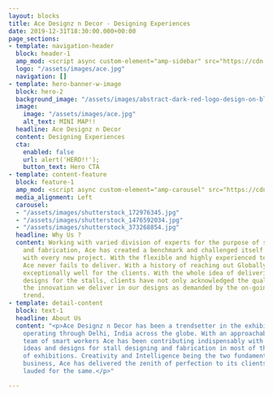 ```yaml
---
layout: blocks
title: Ace Designz n Decor - Designing Experiences
date: 2019-12-31T18:30:00.000+00:00
page_sections:
- template: navigation-header
  block: header-1
  amp_mod: <script async custom-element="amp-sidebar" src="https://cdn.ampproject.org/v0/amp-sidebar-latest.js"></script>
  logo: "/assets/images/ace.jpg"
  navigation: []
- template: hero-banner-w-image
  block: hero-2
  background_image: "/assets/images/abstract-dark-red-logo-design-on-black-background-video-animation-hd-1920x1080_ek5t-yjbl__F0008.png"
  image:
    image: "/assets/images/ace.jpg"
    alt_text: MINI MAP!!
  headline: Ace Designz n Decor
  content: Designing Experiences
  cta:
    enabled: false
    url: alert('HERO!!');
    button_text: Hero CTA
- template: content-feature
  block: feature-1
  amp_mod: <script async custom-element="amp-carousel" src="https://cdn.ampproject.org/v0/amp-carousel-latest.js"></script>
  media_alignment: Left
  carousel:
  - "/assets/images/shutterstock_172976345.jpg"
  - "/assets/images/shutterstock_1476592034.jpg"
  - "/assets/images/shutterstock_373268854.jpg"
  headline: Why Us ?
  content: Working with varied division of experts for the purpose of stall designing
    and fabrication, Ace has created a benchmark and challenged itself to create one
    with every new project. With the flexible and highly experienced team members,
    Ace never fails to deliver. With a history of reaching out Globally, Ace has performed
    exceptionally well for the clients. With the whole idea of delivering tailor-made
    designs for the stalls, clients have not only acknowledged the quality but also
    the innovation we deliver in our designs as demanded by the on-going contemporary
    trend.
- template: detail-content
  block: text-1
  headline: About Us
  content: "<p>Ace Designz n Decor has been a trendsetter in the exhibition fraternity
    operating through Delhi, India across the globe. With an approachable and reliable
    team of smart workers Ace has been contributing indispensably with its gimmicky
    ideas and designs for stall designing and fabrication in most of the divisions
    of exhibitions. Creativity and Intelligence being the two fundamentals of our
    business, Ace has delivered the zenith of perfection to its clients and has been
    lauded for the same.</p>"

---
```

